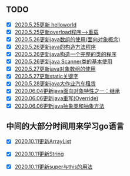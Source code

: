 ## TODO

- [x] [2020.5.25更新 helloworld](code/helloworld/README.md)
- [x] [2020.5.25更新overload程序-->重载](code/overload/README.md)
- [x] [2020.5.26更新java数组的使用(面向对象概念)](code/array/README.md)
- [x] [2020.5.26更新java的构造方法程序](code/构造方法/README.md)
- [x] [2020.5.26更新java构造一个完整的类的程序](code/entire-class/README.md)
- [x] [2020.5.26更新java Scanner类的基本使用](code/new一个键盘输入/README.md)
- [x] [2020.5.27更新java对象数组的使用](code/对象数组/README.md)
- [x] [2020.5.27更新static关键字](code/关键字static/README.md)
- [x] [2020.5.28更新java大作业汽车租赁](code/RentCar/README.md)
- [x] [2020.06.04更新java面向对象特性之一：继承](code/extends/README.md)
- [x] [2020.06.06更新java重写(Override)](code/Override/README.md)
- [x] [2020.06.06更新java抽象类和抽象方法](code/abstract/README.md)

## 中间的大部分时间用来学习go语言

- [x] [2020.10.11更新ArrayList](code/arraylist/README.md)
- [x] [2020.10.11更新String](code/String/README.md)
- [x] [2020.10.11更新super与this的用法](code/super-this/README.md)


